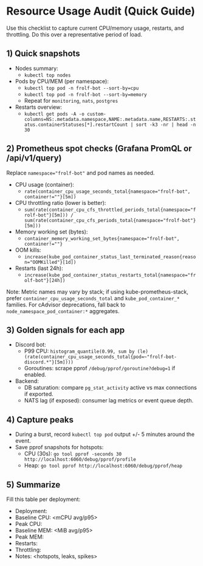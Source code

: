 # Resource Usage Audit (Quick Guide)

Use this checklist to capture current CPU/memory usage, restarts, and throttling. Do this over a representative period of load.

## 1) Quick snapshots

- Nodes summary:
  - `kubectl top nodes`
- Pods by CPU/MEM (per namespace):
  - `kubectl top pod -n frolf-bot --sort-by=cpu`
  - `kubectl top pod -n frolf-bot --sort-by=memory`
  - Repeat for `monitoring`, `nats`, `postgres`
- Restarts overview:
  - `kubectl get pods -A -o custom-columns=NS:.metadata.namespace,NAME:.metadata.name,RESTARTS:.status.containerStatuses[*].restartCount | sort -k3 -nr | head -n 30`

## 2) Prometheus spot checks (Grafana PromQL or /api/v1/query)

Replace `namespace="frolf-bot"` and pod names as needed.

- CPU usage (container):
  - `rate(container_cpu_usage_seconds_total{namespace="frolf-bot", container!=""}[5m])`
- CPU throttling ratio (lower is better):
  - `sum(rate(container_cpu_cfs_throttled_periods_total{namespace="frolf-bot"}[5m])) / sum(rate(container_cpu_cfs_periods_total{namespace="frolf-bot"}[5m]))`
- Memory working set (bytes):
  - `container_memory_working_set_bytes{namespace="frolf-bot", container!=""}`
- OOM kills:
  - `increase(kube_pod_container_status_last_terminated_reason{reason="OOMKilled"}[1d])`
- Restarts (last 24h):
  - `increase(kube_pod_container_status_restarts_total{namespace="frolf-bot"}[24h])`

Note: Metric names may vary by stack; if using kube-prometheus-stack, prefer `container_cpu_usage_seconds_total` and `kube_pod_container_*` families. For cAdvisor deprecations, fall back to `node_namespace_pod_container:*` aggregates.

## 3) Golden signals for each app

- Discord bot:
  - P99 CPU: `histogram_quantile(0.99, sum by (le) (rate(container_cpu_usage_seconds_total{pod=~"frolf-bot-discord.*"}[5m])))`
  - Goroutines: scrape pprof `/debug/pprof/goroutine?debug=1` if enabled.
- Backend:
  - DB saturation: compare `pg_stat_activity` active vs max connections if exported.
  - NATS lag (if exposed): consumer lag metrics or event queue depth.

## 4) Capture peaks

- During a burst, record `kubectl top pod` output +/- 5 minutes around the event.
- Save pprof snapshots for hotspots:
  - CPU (30s): `go tool pprof -seconds 30 http://localhost:6060/debug/pprof/profile`
  - Heap: `go tool pprof http://localhost:6060/debug/pprof/heap`

## 5) Summarize

Fill this table per deployment:

- Deployment: <name>
- Baseline CPU: <mCPU avg/p95>
- Peak CPU: <mCPU p99>
- Baseline MEM: <MiB avg/p95>
- Peak MEM: <MiB p99>
- Restarts: <count window>
- Throttling: <ratio>
- Notes: <hotspots, leaks, spikes>
